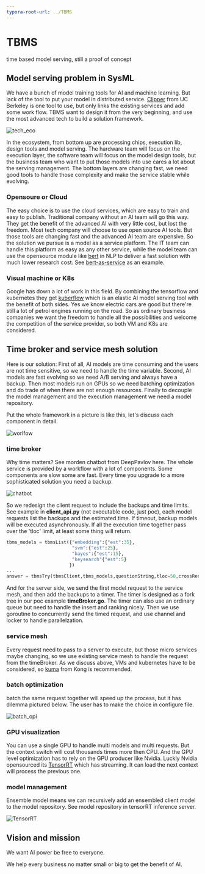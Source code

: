 ```yaml
---
typora-root-url: ../TBMS
---
```


# TBMS
time based model serving, still a proof of concept

## Model serving problem in SysML

We have a bunch of model training tools for AI and machine learning. But lack of the tool to put your model in distributed service. [Clipper](https://github.com/ucbrise/clipper) from UC Berkeley is one tool to use, but only links the existing services and add some work flow. TBMS want to design it from the very beginning, and use the most advanced tech to build a solution framework. 

![tech_eco](/ref/tech_eco.png)

In the ecosystem, from bottom up are processing chips, execution lib, design tools and model serving. The hardware team will focus on the execution layer, the software team will focus on the model design tools, but the business team who want to put those models into use cares a lot about the serving management. The bottom layers are changing fast, we need good tools to handle those complexity and make the service stable while evolving.

### Opensoure or Cloud

The easy choice is to use the cloud services, which are easy to train and easy to publish. Traditional company without an AI team will go this way. They get the benefit of the advanced AI with very little cost, but lost the freedom. Most tech company will choose to use open source AI tools. But those tools are changing fast and the advanced AI team are expensive. So the solution we pursue is a model as a service platform. The IT team can handle this platform as easy as any other service, while the model team can use the opensource module like [bert](https://github.com/google-research/bert) in NLP to deliver a fast solution with much lower research cost. See [bert-as-service](https://github.com/hanxiao/bert-as-service) as an example.

### Visual machine or K8s

Google has down a lot of work in this field. By combining the tensorflow and kubernetes they get [kuberflow](https://github.com/kubeflow/kubeflow) which is an elastic AI model serving tool with the benefit of both sides. Yes we know electric cars are good but there're still a lot of petrol engines running on the road. So as ordinary business companies we want the freedom to handle all the possibilities and welcome the competition of the service provider, so both VM and K8s are considered.

## Time broker and service mesh solution

Here is our solution: First of all, AI models are time consuming and the users are not time sensitive, so we need to handle the time variable. Second, AI models are fast evolving so we need A/B serving and always have a backup. Then most models run on GPUs so we need batching optimization and do trade of when there are not enough resources. Finally to decouple the model management and the execution management we need a model repository. 

Put the whole framework in a picture is like this, let's discuss each component in detail.

![worlfow](/ref/worlfow.png)

### time broker

Why time matters? See morden chatbot from DeepPavlov here. The whole service is provided by a workflow with a lot of components. Some components are slow some are fast. Every time you upgrade to a more sophisticated solution you need a backup.

![chatbot](/ref/chatbot.png)

So we redesign the client request to include the backups and time limits. See example in **client_api.py** (not executable code, just poc), each model requests list the backups and the estimated time. If timeout, backup models will be executed asynchronously. If all the execution time together pass over the 'tloc' limit, at least some thing will return.

```python
tbms_models = tbmsList({"embedding":{"est":35},
                        "svm":{"est":25},
                        "bayes":{"est":15},
                        "keysearch"{"est":5}
                       })
...
answer = tbmsTry(tbmsClient,tbms_models,questionString,tloc=50,crossRequest=1,crossLag=10,priority=0)
```

And for the server side, we send the first model request to the service mesh, and then add the backups to a timer. The timer is designed as a fork tree in our poc example **timeBroker.go**. The timer can also use an ordinary queue but need to handle the insert and ranking nicely. Then we use goroutine to concurrently send the timed request, and use channel and locker to handle parallelzation.

### service mesh

Every request need to pass to a server to execute, but those micro services maybe changing, so we use existing service mesh to handle the request from the timeBroker. As we discuss above, VMs and kubernetes have to be considered, so [kuma](https://github.com/Kong/kuma) from Kong is recommended.

### batch optimization

batch the same request together will speed up the process, but it has dilemma pictured below. The user has to make the choice in configure file.

![batch_opi](/ref/batch_opi.png)

### GPU visualization

You can use a single GPU to handle multi models and multi requests. But the context switch will cost thousands times more then CPU. And the GPU level optimization has to rely on the GPU producer like Nvidia. Luckly Nvidia opensourced its [TensorRT](https://github.com/NVIDIA/tensorrt-inference-server) which has streaming. It can load the next context will process the previous one.

### model management

Ensemble model means we can recursively add an ensembled client model to the model repository. See model repository in tensorRT inference server.

![TensorRT](/ref/TensorRT.png)

## Vision and mission

We want AI power be free to everyone.

We help every business no matter small or big to get the benefit of AI.